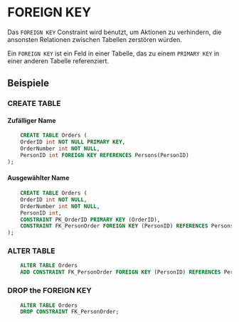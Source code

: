 # FOREIGN KEY

<show-structure depth="2" />

Das `FOREIGN KEY` Constraint wird benutzt, um Aktionen zu verhindern, die ansonsten Relationen zwischen Tabellen zerstören würden.

Ein `FOREIGN KEY` ist ein Feld in einer Tabelle, das zu einem `PRIMARY KEY` in einer anderen Tabelle referenziert.

## Beispiele

### CREATE TABLE

#### Zufälliger Name

```SQL
    CREATE TABLE Orders (
    OrderID int NOT NULL PRIMARY KEY,
    OrderNumber int NOT NULL,
    PersonID int FOREIGN KEY REFERENCES Persons(PersonID)
);
```

#### Ausgewählter Name

```SQL
    CREATE TABLE Orders (
    OrderID int NOT NULL,
    OrderNumber int NOT NULL,
    PersonID int,
    CONSTRAINT PK_OrderID PRIMARY KEY (OrderID),
    CONSTRAINT FK_PersonOrder FOREIGN KEY (PersonID) REFERENCES Persons(PersonID)
);
```

### ALTER TABLE

```SQL
    ALTER TABLE Orders
    ADD CONSTRAINT FK_PersonOrder FOREIGN KEY (PersonID) REFERENCES Persons(PersonID);
```

### DROP the FOREIGN KEY

```SQL
    ALTER TABLE Orders
    DROP CONSTRAINT FK_PersonOrder;
```